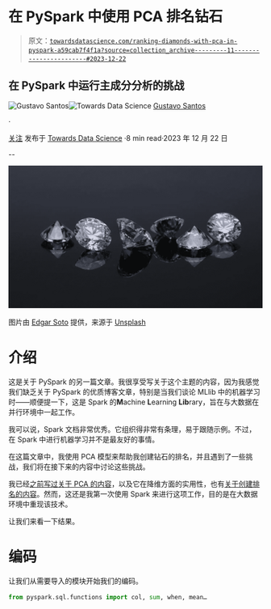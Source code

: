 # 在 PySpark 中使用 PCA 排名钻石

> 原文：[`towardsdatascience.com/ranking-diamonds-with-pca-in-pyspark-a59cab7f4f1a?source=collection_archive---------11-----------------------#2023-12-22`](https://towardsdatascience.com/ranking-diamonds-with-pca-in-pyspark-a59cab7f4f1a?source=collection_archive---------11-----------------------#2023-12-22)

## 在 PySpark 中运行主成分分析的挑战

[](https://gustavorsantos.medium.com/?source=post_page-----a59cab7f4f1a--------------------------------)![Gustavo Santos](https://gustavorsantos.medium.com/?source=post_page-----a59cab7f4f1a--------------------------------)[](https://towardsdatascience.com/?source=post_page-----a59cab7f4f1a--------------------------------)![Towards Data Science](https://towardsdatascience.com/?source=post_page-----a59cab7f4f1a--------------------------------) [Gustavo Santos](https://gustavorsantos.medium.com/?source=post_page-----a59cab7f4f1a--------------------------------)

·

[关注](https://medium.com/m/signin?actionUrl=https%3A%2F%2Fmedium.com%2F_%2Fsubscribe%2Fuser%2F4429d99b1245&operation=register&redirect=https%3A%2F%2Ftowardsdatascience.com%2Franking-diamonds-with-pca-in-pyspark-a59cab7f4f1a&user=Gustavo+Santos&userId=4429d99b1245&source=post_page-4429d99b1245----a59cab7f4f1a---------------------post_header-----------) 发布于 [Towards Data Science](https://towardsdatascience.com/?source=post_page-----a59cab7f4f1a--------------------------------) ·8 min read·2023 年 12 月 22 日

--

[](https://medium.com/m/signin?actionUrl=https%3A%2F%2Fmedium.com%2F_%2Fbookmark%2Fp%2Fa59cab7f4f1a&operation=register&redirect=https%3A%2F%2Ftowardsdatascience.com%2Franking-diamonds-with-pca-in-pyspark-a59cab7f4f1a&source=-----a59cab7f4f1a---------------------bookmark_footer-----------)![](img/829083190a338cf53e34959cadcae252.png)

图片由 [Edgar Soto](https://unsplash.com/@edgardo1987?utm_content=creditCopyText&utm_medium=referral&utm_source=unsplash) 提供，来源于 [Unsplash](https://unsplash.com/photos/two-diamond-studded-silver-rings-gb0BZGae1Nk?utm_content=creditCopyText&utm_medium=referral&utm_source=unsplash)

# 介绍

这是关于 PySpark 的另一篇文章。我很享受写关于这个主题的内容，因为我感觉我们缺乏关于 PySpark 的优质博客文章，特别是当我们谈论 MLlib 中的机器学习时——顺便提一下，这是 Spark 的**M**achine **L**earning **Lib**rary，旨在与大数据在并行环境中一起工作。

我可以说，Spark 文档非常优秀。它组织得非常有条理，易于跟随示例。不过，在 Spark 中进行机器学习并不是最友好的事情。

在这篇文章中，我使用 PCA 模型来帮助我创建钻石的排名，并且遇到了一些挑战，我们将在接下来的内容中讨论这些挑战。

我已经[之前写过关于 PCA 的内容](https://medium.com/towards-data-science/pca-beyond-the-dimensionality-reduction-e352eb0bdf52)，以及它在降维方面的实用性，也有[关于创建排名的内容](https://medium.com/towards-data-science/creating-scores-and-rankings-with-pca-c2c3081fdb26)。然而，这还是我第一次使用 Spark 来进行这项工作，目的是在大数据环境中重现该技术。

让我们来看一下结果。

# 编码

让我们从需要导入的模块开始我们的编码。

```py
from pyspark.sql.functions import col, sum, when, mean…
```

